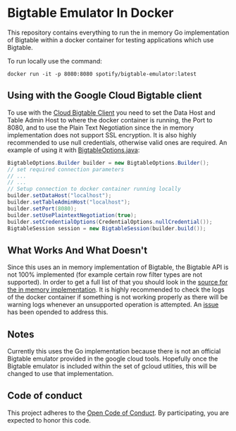 # Bigtable Emulator In Docker

This repository contains everything to run the in memory Go implementation of Bigtable within a docker container
for testing applications which use Bigtable.

To run locally use the command:
```
docker run -it -p 8080:8080 spotify/bigtable-emulator:latest
```

## Using with the Google Cloud Bigtable client

To use with the [Cloud Bigtable Client](https://github.com/GoogleCloudPlatform/cloud-bigtable-client) you need to
set the Data Host and Table Admin Host to where the docker container is running, the Port to 8080, and to use the
Plain Text Negotiation since the in memory implementation does not support SSL encryption. It is also highly recommended to use null credentials, otherwise valid ones are required. An example of using it
with [BigtableOptions.java](https://github.com/GoogleCloudPlatform/cloud-bigtable-client/blob/master/bigtable-client-core-parent/bigtable-client-core/src/main/java/com/google/cloud/bigtable/config/BigtableOptions.java):

```java
BigtableOptions.Builder builder = new BigtableOptions.Builder();
// set required connection parameters
// ...
// ...
// Setup connection to docker container running locally
builder.setDataHost("localhost");
builder.setTableAdminHost("localhost");
builder.setPort(8080);
builder.setUsePlaintextNegotiation(true);
builder.setCredentialOptions(CredentialOptions.nullCredential());
BigtableSession session = new BigtableSession(builder.build());
```

## What Works And What Doesn't

Since this uses an in memory implementation of Bigtable, the Bigtable API is not 100% implemented (for example
certain row filter types are not supported). In order to get a full list of that you should look in the [source for the in memory implementation](https://github.com/GoogleCloudPlatform/gcloud-golang/blob/master/bigtable/bttest/inmem.go).
It is highly recommended to check the logs of the docker container if something is not working properly as there will be warning logs whenever an unsupported operation is attempted. An [issue](https://github.com/GoogleCloudPlatform/gcloud-golang/issues/261) has been opended to address this.

## Notes

Currently this uses the Go implementation because there is not an official Bigtable emulator provided in the google
cloud tools. Hopefully once the Bigtable emulator is included within the set of gcloud utlities, this will be changed to use
that implementation.


## Code of conduct
This project adheres to the [Open Code of Conduct][code-of-conduct]. By participating, you are expected to honor this code.

[code-of-conduct]: https://github.com/spotify/code-of-conduct/blob/master/code-of-conduct.md
